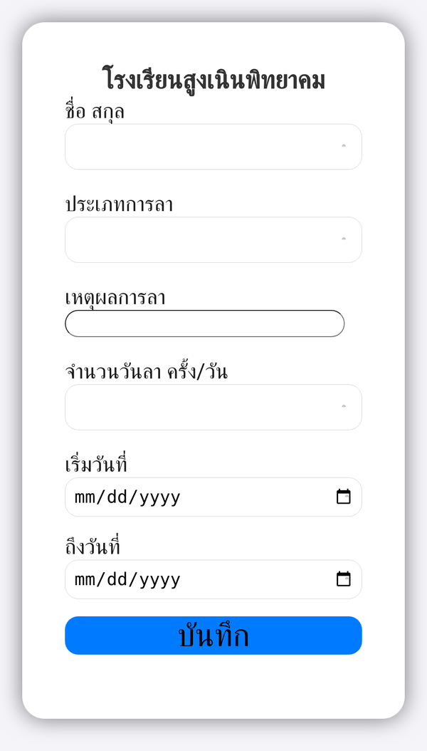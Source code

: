 <head>
    <title>Form test</title>
    <link rel="stylesheet" href="https://stackpath.bootstrapcdn.com/bootstrap/4.3.1/css/bootstrap.min.css" integrity="sha384-ggOyR0iXCbMQv3Xipma34MD+dH/1fQ784/j6cY/iJTQUOhcWr7x9JvoRxT2MZw1T" crossorigin="anonymous">
    <script src="https://stackpath.bootstrapcdn.com/bootstrap/4.3.1/js/bootstrap.min.js" integrity="sha384-JjSmVgyd0p3pXB1rRibZUAYoIIy6OrQ6VrjIEaFf/nJGzIxFDsf4x0xIM+B07jRM" crossorigin="anonymous"></script>
    <link href="https://fonts.googleapis.com/css2?family=Roboto:wght@400;700&display=swap" rel="stylesheet">
    <script src="https://cdn.jsdelivr.net/npm/sweetalert2@11"></script>
    <style>
      body {
        font-family: 'Roboto', sans-serif;
        font-size: 3em;
        background-color: #f4f4f9;
      }
      .container {
        max-width: 100%;
        background-color: #fff;
        padding: 2em;
        border-radius: 50px;
        box-shadow: 0 0 50px rgba(0, 0, 0, 0.5);
      }
      .form-control, .form-select {
        font-size: 1em;
        margin-bottom: 1em;
        border-radius: 30px; /* Add rounded corners to input fields */
      }
      .form-select {
        width: 100%; /* Increased width */
        padding: 0.5em;
        border: 1px solid #ced4da;
        appearance: none;
        background-color: #fff;
        background-image: url('data:image/svg+xml;utf8,<svg xmlns="http://www.w3.org/2000/svg" viewBox="0 0 4 5"><path fill="none" stroke="rgba(0, 0, 0, 0.25)" stroke-width="1" d="M2 0 L0 2 L4 2 Z"/></svg>');
        background-repeat: no-repeat;
        background-position: right 0.75em center;
        background-size: 8px 10px;
      }
      .btn {
        font-size: 1.5em;
        width: 100%;
        display: block;
        margin: 0 auto;
        background-color: #007bff;
        border: none;
        border-radius: 30px;
      }
      .btn:hover {
        background-color: #0056b3;
      }
      h1 {
        color: #333;
        text-align: center;
        margin-bottom: 0.1em; /* Reduced margin-bottom */
        font-size: 1.5em;
      }
      h3 {
        color: #333;
        text-align: center;
        margin-top: 0;
        margin-bottom: 0.1em; /* Reduced margin-bottom */
        font-size: 1.2em;
      }
      .swal2-custom-popup {
        width: 25em; /* Reduce the width of the popup */
        font-size: 0.5em; /* Adjust the font size within the popup */
      }
      .swal2-custom-content {
        font-size: 0.5em; /* Increase the font size of the content */
      }
    </style>
  </head>
<body>
  <div class="pt-1"></div>
  <div class="container">
    <div>
      <h3 class="text-center">โรงเรียนสูงเนินพิทยาคม</h3>
    </div>
    <form method="post" autocomplete="off" name="hello-sheet">
      <div class="form-group">
        <label for="ชื่อ-สกุล">ชื่อ สกุล</label>
        <div class="form-group">
          <select id="ชื่อ-สกุล" name="ชื่อ-สกุล" class="form-select" required>
            <option value=""></option>
            <option value="นางรภัทภร สิทธิวงศ์">นางรภัทภร สิทธิวงศ์</option>
            <option value="นางณัฐิยา ดาราย้อย">นางณัฐิยา ดาราย้อย</option>
            <option value="นางสาวกานดา เก็จรัมย์">นางสาวกานดา เก็จรัมย์</option>
            <option value="นายจิรศักดิ์ ยอดชะลูด">นายจิรศักดิ์ ยอดชะลูด</option>
            <option value="นางฐิติรัตน์ ดำรงค์">นางฐิติรัตน์ ดำรงค์</option>
            <option value="นางสาวดวงสมร ช่วงชัย">นางสาวดวงสมร ช่วงชัย</option>
            <option value="นายจิรวัฒน์ ดีล้อม">นายจิรวัฒน์ ดีล้อม</option>
            <option value="นายนิติศักดิ์ หนองเรือง">นายนิติศักดิ์ หนองเรือง</option>
            <option value="นายพีระพล ศรีวงสุข">นายพีระพล ศรีวงสุข</option>
            <option value="นางศรินภา เชียนรัมย์ มอบยิ่ง">นางศรินภา เชียนรัมย์ มอบยิ่ง</option>
            <option value="นายคมกริช โฉมงาม">นายคมกริช โฉมงาม</option>
            <option value="นางสาวปริชญา สีหานู">นางสาวปริชญา สีหานู</option>
            <option value="นางสาวกานต์ติมา ทองน้อย">นางสาวกานต์ติมา ทองน้อย</option>
            <option value="นางสาวสุภาวรรณ ดำเสนา">นางสาวสุภาวรรณ ดำเสนา</option>
            <option value="นายมาโนช เจริญยิ่ง">นายมาโนช เจริญยิ่ง</option>
            <option value="นางสาวสุนิษา สัตบุตร">นางสาวสุนิษา สัตบุตร</option>
            <option value="นางวิภารัตน์ จันทะนุภา">นางวิภารัตน์ จันทะนุภา</option>
            <option value="นางสาวศันสนีย์ หมายดี">นางสาวศันสนีย์ หมายดี</option>
            <option value="นายอรรณพ เการัมย์">นายอรรณพ เการัมย์</option>
            <option value="นายธีรพงษ์ บุษยงค์">นายธีรพงษ์ บุษยงค์</option>
            <option value="นางสาวกมลลักษณ์ ยอดเครือ">นางสาวกมลลักษณ์ ยอดเครือ</option>
          </select>
        </div>
      <div class="form-group">
        <label for="ประเภทการลา">ประเภทการลา</label>
        <div class="form-group">
        <select id="leaveType" name="ประเภทการลา" class="form-select" required>
              <option value=""></option>
              <option value="ลาป่วย">ลาป่วย</option>
              <option value="ลากิจ">ลากิจ</option>
              <option value="ลาคลอด">ลาคลอด</option>
              <option value="ลาบวช">ลาบวช</option>
              <option value="ลาอื่นๆ">ลาอื่นๆ</option>
        </select>
        </div>
      <div class="form-group">
        <label for="เหตุผลการลา">เหตุผลการลา</label>
        <input type="text" class="form-control" placeholder="" name="เหตุผลการลา">
      </div>
      <div class="form-group">
        <label for="จำนวนวันลา">จำนวนวันลา ครั้ง/วัน</label>
        <div class="form-group">
          <select id="leaveDays" name="จำนวนวันลา" class="form-select" required>
                <option value=""></option>
                <option value="1">1</option>
                <option value="2">2</option>
                <option value="3">3</option>
                <option value="4">4</option>
                <option value="5">5</option>
          </select>
      </div>
      <div class="form-group">
        <label for="เริ่มวันที่">เริ่มวันที่</label>
        <input type="date" id="startDate" name="เริ่มวันที่" class="form-select" required>
      </div>  
      <div class="form-group">
        <label for="ถึงวันที่">ถึงวันที่</label>
        <input type="date" id="endDate" name="ถึงวันที่" class="form-select" required>
      </div>  
      <button type="submit" name="submit" value="Send message" class="btn btn-primary">บันทึก</button>
  </div>
  <script>
    document.addEventListener('DOMContentLoaded', () => {
      const scriptURL = 'https://script.google.com/macros/s/AKfycbw3c4H3wOmuvn3KyoXPT7BSqwob7P2pasXN7AeG1MMDcKiQr84PTODy2QPbqhzEJpjdNw/exec';
      const form = document.forms['hello-sheet'];

      form.addEventListener('submit', async (e) => {
        e.preventDefault();
        Swal.fire({
          title: 'กรุณารอสักครู่',
          text: 'ระบบกำลังประมวลผล...',
          icon: 'info',
          allowOutsideClick: false,
          customClass: {
            popup: 'swal2-custom-popup',
            content: 'swal2-custom-content'
          },
          didOpen: () => {
            Swal.showLoading();
          }
        });
        try {
          const response = await fetch(scriptURL, {
            method: 'POST',
            body: new FormData(form)
          });
          if (response.ok) {
            Swal.fire({
              title: 'สำเร็จ!',
              text: 'บันทึกข้อมูลเรียบร้อยแล้ว',
              icon: 'success',
              confirmButtonText: 'ตกลง',
              customClass: {
                popup: 'swal2-custom-popup'
              }
            }).then(() => {
              form.reset(); // Reset form fields after the alert is confirmed
            });
          } else {
            throw new Error('Network response was not ok');
          }
        } catch (error) {
          Swal.close(); // ปิดข้อความรอ
          Swal.fire({
            title: 'เกิดข้อผิดพลาด!',
            text: 'ไม่สามารถบันทึกข้อมูลได้',
            icon: 'error',
            confirmButtonText: 'ตกลง'
          });
          console.error('Error!', error.message);
        }
      });
    });
  </script>
  <script src="https://maxcdn.bootstrapcdn.com/bootstrap/4.1.1/js/bootstrap.min.js"></script>
  <script src="https://cdnjs.cloudflare.com/ajax/libs/jquery/3.2.1/jquery.min.js"></script>
